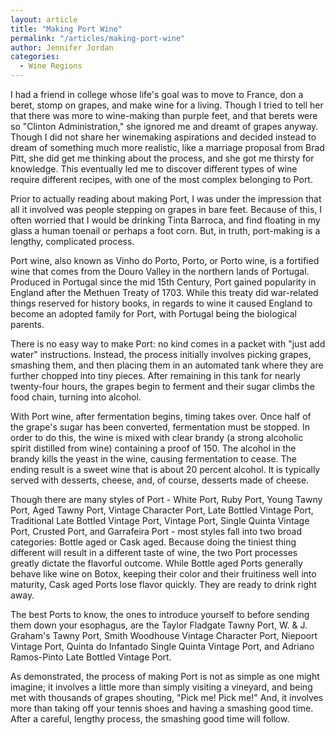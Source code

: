 ```yaml
---
layout: article
title: "Making Port Wine"
permalink: "/articles/making-port-wine"
author: Jennifer Jordan
categories:
  - Wine Regions
---
```


I had a friend in college whose life's goal was to move to France, don a beret, stomp on grapes, and make wine for a living. Though I tried to tell her that there was more to wine-making than purple feet, and that berets were so "Clinton Administration," she ignored me and dreamt of grapes anyway. Though I did not share her winemaking aspirations and decided instead to dream of something much more realistic, like a marriage proposal from Brad Pitt, she did get me thinking about the process, and she got me thirsty for knowledge. This eventually led me to discover different types of wine require different recipes, with one of the most complex belonging to Port. 

Prior to actually reading about making Port, I was under the impression that all it involved was people stepping on grapes in bare feet. Because of this, I often worried that I would be drinking Tinta Barroca, and find floating in my glass a human toenail or perhaps a foot corn. But, in truth, port-making is a lengthy, complicated process. 

Port wine, also known as Vinho do Porto, Porto, or Porto wine, is a fortified wine that comes from the Douro Valley in the northern lands of Portugal. Produced in Portugal since the mid 15th Century, Port gained popularity in England after the Methuen Treaty of 1703. While this treaty did war-related things reserved for history books, in regards to wine it caused England to become an adopted family for Port, with Portugal being the biological parents. 

There is no easy way to make Port: no kind comes in a packet with "just add water" instructions. Instead, the process initially involves picking grapes, smashing them, and then placing them in an automated tank where they are further chopped into tiny pieces. After remaining in this tank for nearly twenty-four hours, the grapes begin to ferment and their sugar climbs the food chain, turning into alcohol.

 

With Port wine, after fermentation begins, timing takes over. Once half of the grape's sugar has been converted, fermentation must be stopped. In order to do this, the wine is mixed with clear brandy (a strong alcoholic spirit distilled from wine) containing a proof of 150. The alcohol in the brandy kills the yeast in the wine, causing fermentation to cease. The ending result is a sweet wine that is about 20 percent alcohol. It is typically served with desserts, cheese, and, of course, desserts made of cheese. 

Though there are many styles of Port - White Port, Ruby Port, Young Tawny Port, Aged Tawny Port, Vintage Character Port, Late Bottled Vintage Port, Traditional Late Bottled Vintage Port, Vintage Port, Single Quinta Vintage Port, Crusted Port, and Garrafeira Port - most styles fall into two broad categories: Bottle aged or Cask aged. Because doing the tiniest thing different will result in a different taste of wine, the two Port processes greatly dictate the flavorful outcome. While Bottle aged Ports generally behave like wine on Botox, keeping their color and their fruitiness well into maturity, Cask aged Ports lose flavor quickly. They are ready to drink right away. 

The best Ports to know, the ones to introduce yourself to before sending them down your esophagus, are the Taylor Fladgate Tawny Port, W. & J. Graham's Tawny Port, Smith Woodhouse Vintage Character Port, Niepoort Vintage Port, Quinta do Infantado Single Quinta Vintage Port, and Adriano Ramos-Pinto Late Bottled Vintage Port. 

As demonstrated, the process of making Port is not as simple as one might imagine; it involves a little more than simply visiting a vineyard, and being met with thousands of grapes shouting, "Pick me! Pick me!" And, it involves more than taking off your tennis shoes and having a smashing good time. After a careful, lengthy process, the smashing good time will follow.